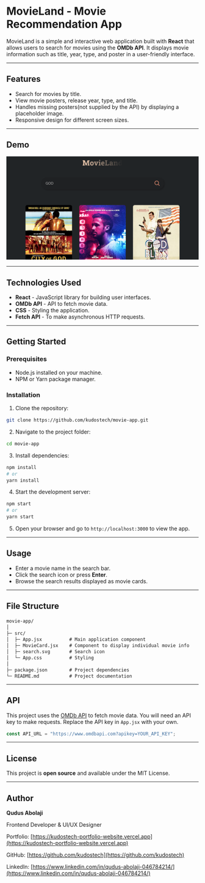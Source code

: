 # MovieLand - Movie Recommendation App

MovieLand is a simple and interactive web application built with **React** that allows users to search for movies using the **OMDb API**. It displays movie information such as title, year, type, and poster in a user-friendly interface.

---

## Features

- Search for movies by title.
- View movie posters, release year, type, and title.
- Handles missing posters(not supplied by the API) by displaying a placeholder image.
- Responsive design for different screen sizes.

---

## Demo

![MovieLand Demo](./src/Demo.png)

---

## Technologies Used

- **React** - JavaScript library for building user interfaces.
- **OMDb API** - API to fetch movie data.
- **CSS** - Styling the application.
- **Fetch API** - To make asynchronous HTTP requests.

---

## Getting Started

### Prerequisites

- Node.js installed on your machine.
- NPM or Yarn package manager.

### Installation

1. Clone the repository:

```bash
git clone https://github.com/kudostech/movie-app.git
````

2. Navigate to the project folder:

```bash
cd movie-app
```

3. Install dependencies:

```bash
npm install
# or
yarn install
```

4. Start the development server:

```bash
npm start
# or
yarn start
```

5. Open your browser and go to `http://localhost:3000` to view the app.

---

## Usage

* Enter a movie name in the search bar.
* Click the search icon or press **Enter**.
* Browse the search results displayed as movie cards.

---

## File Structure

```
movie-app/
│
├─ src/
│  ├─ App.jsx          # Main application component
│  ├─ MovieCard.jsx    # Component to display individual movie info
│  ├─ search.svg       # Search icon
│  └─ App.css          # Styling
│
├─ package.json        # Project dependencies
└─ README.md           # Project documentation
```

---

## API

This project uses the [OMDb API](http://www.omdbapi.com/) to fetch movie data. You will need an API key to make requests. Replace the API key in `App.jsx` with your own.

```javascript
const API_URL = "https://www.omdbapi.com?apikey=YOUR_API_KEY";
```

---

## License

This project is **open source** and available under the MIT License.

---

## Author

**Qudus Abolaji**

Frontend Developer & UI/UX Designer

Portfolio: [https://kudostech-portfolio-website.vercel.app](https://kudostech-portfolio-website.vercel.app)

GitHub: [https://github.com/kudostech](https://github.com/kudostech)

LinkedIn: [https://www.linkedin.com/in/qudus-abolaji-046784214/](https://www.linkedin.com/in/qudus-abolaji-046784214/)
